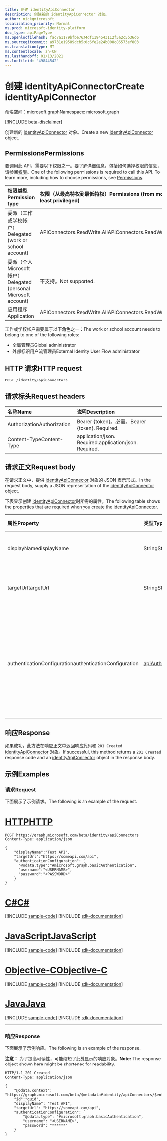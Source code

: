```yaml
---
title: 创建 identityApiConnector
description: 创建新的 identityApiConnector 对象。
author: nickgmicrosoft
localization_priority: Normal
ms.prod: microsoft-identity-platform
doc_type: apiPageType
ms.openlocfilehash: fac7a1179bfbe7634df1194543112f5a2c5b36d6
ms.sourcegitcommit: a9731e19589dcb5c0c6fe2e24b008c86573ef803
ms.translationtype: MT
ms.contentlocale: zh-CN
ms.lasthandoff: 01/13/2021
ms.locfileid: "49844542"
---
```

# <a name="create-identityapiconnector"></a><span data-ttu-id="2d4af-103">创建 identityApiConnector</span><span class="sxs-lookup"><span data-stu-id="2d4af-103">Create identityApiConnector</span></span>

<span data-ttu-id="2d4af-104">命名空间：microsoft.graph</span><span class="sxs-lookup"><span data-stu-id="2d4af-104">Namespace: microsoft.graph</span></span>

[!INCLUDE [beta-disclaimer](../../includes/beta-disclaimer.md)]

<span data-ttu-id="2d4af-105">创建新的 [identityApiConnector](../resources/identityapiconnector.md) 对象。</span><span class="sxs-lookup"><span data-stu-id="2d4af-105">Create a new [identityApiConnector](../resources/identityapiconnector.md) object.</span></span>

## <a name="permissions"></a><span data-ttu-id="2d4af-106">Permissions</span><span class="sxs-lookup"><span data-stu-id="2d4af-106">Permissions</span></span>

<span data-ttu-id="2d4af-p101">要调用此 API，需要以下权限之一。要了解详细信息，包括如何选择权限的信息，请参阅[权限](/graph/permissions-reference)。</span><span class="sxs-lookup"><span data-stu-id="2d4af-p101">One of the following permissions is required to call this API. To learn more, including how to choose permissions, see [Permissions](/graph/permissions-reference).</span></span>

| <span data-ttu-id="2d4af-109">权限类型</span><span class="sxs-lookup"><span data-stu-id="2d4af-109">Permission type</span></span>                        | <span data-ttu-id="2d4af-110">权限（从最高特权到最低特权）</span><span class="sxs-lookup"><span data-stu-id="2d4af-110">Permissions (from most to least privileged)</span></span> |
| :------------------------------------- | :------------------------------------------ |
| <span data-ttu-id="2d4af-111">委派（工作或学校帐户）</span><span class="sxs-lookup"><span data-stu-id="2d4af-111">Delegated (work or school account)</span></span>     | <span data-ttu-id="2d4af-112">APIConnectors.ReadWrite.All</span><span class="sxs-lookup"><span data-stu-id="2d4af-112">APIConnectors.ReadWrite.All</span></span> |
| <span data-ttu-id="2d4af-113">委派（个人 Microsoft 帐户）</span><span class="sxs-lookup"><span data-stu-id="2d4af-113">Delegated (personal Microsoft account)</span></span> | <span data-ttu-id="2d4af-114">不支持。</span><span class="sxs-lookup"><span data-stu-id="2d4af-114">Not supported.</span></span>  |
| <span data-ttu-id="2d4af-115">应用程序</span><span class="sxs-lookup"><span data-stu-id="2d4af-115">Application</span></span>                            | <span data-ttu-id="2d4af-116">APIConnectors.ReadWrite.All</span><span class="sxs-lookup"><span data-stu-id="2d4af-116">APIConnectors.ReadWrite.All</span></span> |

<span data-ttu-id="2d4af-117">工作或学校帐户需要属于以下角色之一：</span><span class="sxs-lookup"><span data-stu-id="2d4af-117">The work or school account needs to belong to one of the following roles:</span></span>

* <span data-ttu-id="2d4af-118">全局管理员</span><span class="sxs-lookup"><span data-stu-id="2d4af-118">Global administrator</span></span>
* <span data-ttu-id="2d4af-119">外部标识用户流管理员</span><span class="sxs-lookup"><span data-stu-id="2d4af-119">External Identity User Flow administrator</span></span>

## <a name="http-request"></a><span data-ttu-id="2d4af-120">HTTP 请求</span><span class="sxs-lookup"><span data-stu-id="2d4af-120">HTTP request</span></span>

<!-- {
  "blockType": "ignored"
}
-->

```http
POST /identity/apiConnectors
```

## <a name="request-headers"></a><span data-ttu-id="2d4af-121">请求标头</span><span class="sxs-lookup"><span data-stu-id="2d4af-121">Request headers</span></span>

| <span data-ttu-id="2d4af-122">名称</span><span class="sxs-lookup"><span data-stu-id="2d4af-122">Name</span></span>          | <span data-ttu-id="2d4af-123">说明</span><span class="sxs-lookup"><span data-stu-id="2d4af-123">Description</span></span>                 |
| :------------ | :-------------------------- |
| <span data-ttu-id="2d4af-124">Authorization</span><span class="sxs-lookup"><span data-stu-id="2d4af-124">Authorization</span></span> | <span data-ttu-id="2d4af-p102">Bearer {token}。必需。</span><span class="sxs-lookup"><span data-stu-id="2d4af-p102">Bearer {token}. Required.</span></span>   |
| <span data-ttu-id="2d4af-127">Content-Type</span><span class="sxs-lookup"><span data-stu-id="2d4af-127">Content-Type</span></span>  | <span data-ttu-id="2d4af-p103">application/json. Required.</span><span class="sxs-lookup"><span data-stu-id="2d4af-p103">application/json. Required.</span></span> |

## <a name="request-body"></a><span data-ttu-id="2d4af-130">请求正文</span><span class="sxs-lookup"><span data-stu-id="2d4af-130">Request body</span></span>

<span data-ttu-id="2d4af-131">在请求正文中，提供 [identityApiConnector](../resources/identityapiconnector.md) 对象的 JSON 表示形式。</span><span class="sxs-lookup"><span data-stu-id="2d4af-131">In the request body, supply a JSON representation of the [identityApiConnector](../resources/identityapiconnector.md) object.</span></span>

<span data-ttu-id="2d4af-132">下表显示创建 [identityApiConnector](../resources/identityapiconnector.md)时所需的属性。</span><span class="sxs-lookup"><span data-stu-id="2d4af-132">The following table shows the properties that are required when you create the [identityApiConnector](../resources/identityapiconnector.md).</span></span>

|<span data-ttu-id="2d4af-133">属性</span><span class="sxs-lookup"><span data-stu-id="2d4af-133">Property</span></span>|<span data-ttu-id="2d4af-134">类型</span><span class="sxs-lookup"><span data-stu-id="2d4af-134">Type</span></span>|<span data-ttu-id="2d4af-135">说明</span><span class="sxs-lookup"><span data-stu-id="2d4af-135">Description</span></span>|
|:---|:---|:---|
|<span data-ttu-id="2d4af-136">displayName</span><span class="sxs-lookup"><span data-stu-id="2d4af-136">displayName</span></span>|<span data-ttu-id="2d4af-137">String</span><span class="sxs-lookup"><span data-stu-id="2d4af-137">String</span></span>| <span data-ttu-id="2d4af-138">API 连接器的名称。</span><span class="sxs-lookup"><span data-stu-id="2d4af-138">The name of the API connector.</span></span> |
|<span data-ttu-id="2d4af-139">targetUrl</span><span class="sxs-lookup"><span data-stu-id="2d4af-139">targetUrl</span></span>|<span data-ttu-id="2d4af-140">String</span><span class="sxs-lookup"><span data-stu-id="2d4af-140">String</span></span>| <span data-ttu-id="2d4af-141">要调用的 API 终结点的 URL。</span><span class="sxs-lookup"><span data-stu-id="2d4af-141">The URL of the API endpoint to call.</span></span> |
|<span data-ttu-id="2d4af-142">authenticationConfiguration</span><span class="sxs-lookup"><span data-stu-id="2d4af-142">authenticationConfiguration</span></span>|[<span data-ttu-id="2d4af-143">apiAuthenticationConfigurationBase</span><span class="sxs-lookup"><span data-stu-id="2d4af-143">apiAuthenticationConfigurationBase</span></span>](../resources/apiauthenticationconfigurationbase.md)|<span data-ttu-id="2d4af-144">描述用于调用 API 的身份验证配置详细信息的对象。</span><span class="sxs-lookup"><span data-stu-id="2d4af-144">The object which describes the authentication configuration details for calling the API.</span></span> <span data-ttu-id="2d4af-145">仅 [支持基本](../resources/basicauthentication.md) 身份验证。</span><span class="sxs-lookup"><span data-stu-id="2d4af-145">Only [Basic authentication](../resources/basicauthentication.md) is supported.</span></span>|

## <a name="response"></a><span data-ttu-id="2d4af-146">响应</span><span class="sxs-lookup"><span data-stu-id="2d4af-146">Response</span></span>

<span data-ttu-id="2d4af-147">如果成功，此方法在响应正文中返回响应代码和 `201 Created` [identityApiConnector](../resources/identityapiconnector.md) 对象。</span><span class="sxs-lookup"><span data-stu-id="2d4af-147">If successful, this method returns a `201 Created` response code and an [identityApiConnector](../resources/identityapiconnector.md) object in the response body.</span></span>

## <a name="examples"></a><span data-ttu-id="2d4af-148">示例</span><span class="sxs-lookup"><span data-stu-id="2d4af-148">Examples</span></span>

### <a name="request"></a><span data-ttu-id="2d4af-149">请求</span><span class="sxs-lookup"><span data-stu-id="2d4af-149">Request</span></span>

<span data-ttu-id="2d4af-150">下面展示了示例请求。</span><span class="sxs-lookup"><span data-stu-id="2d4af-150">The following is an example of the request.</span></span>


# <a name="http"></a>[<span data-ttu-id="2d4af-151">HTTP</span><span class="sxs-lookup"><span data-stu-id="2d4af-151">HTTP</span></span>](#tab/http)
<!-- {
  "blockType": "request",
  "name": "create_identityapiconnector"
}
-->

```http
POST https://graph.microsoft.com/beta/identity/apiConnectors
Content-Type: application/json

{
    "displayName":"Test API",
    "targetUrl":"https://someapi.com/api",
    "authenticationConfiguration": {
      "@odata.type":"#microsoft.graph.basicAuthentication",
      "username":"<USERNAME>",
      "password":"<PASSWORD>"
    }
}
```
# <a name="c"></a>[<span data-ttu-id="2d4af-152">C#</span><span class="sxs-lookup"><span data-stu-id="2d4af-152">C#</span></span>](#tab/csharp)
[!INCLUDE [sample-code](../includes/snippets/csharp/create-identityapiconnector-csharp-snippets.md)]
[!INCLUDE [sdk-documentation](../includes/snippets/snippets-sdk-documentation-link.md)]

# <a name="javascript"></a>[<span data-ttu-id="2d4af-153">JavaScript</span><span class="sxs-lookup"><span data-stu-id="2d4af-153">JavaScript</span></span>](#tab/javascript)
[!INCLUDE [sample-code](../includes/snippets/javascript/create-identityapiconnector-javascript-snippets.md)]
[!INCLUDE [sdk-documentation](../includes/snippets/snippets-sdk-documentation-link.md)]

# <a name="objective-c"></a>[<span data-ttu-id="2d4af-154">Objective-C</span><span class="sxs-lookup"><span data-stu-id="2d4af-154">Objective-C</span></span>](#tab/objc)
[!INCLUDE [sample-code](../includes/snippets/objc/create-identityapiconnector-objc-snippets.md)]
[!INCLUDE [sdk-documentation](../includes/snippets/snippets-sdk-documentation-link.md)]

# <a name="java"></a>[<span data-ttu-id="2d4af-155">Java</span><span class="sxs-lookup"><span data-stu-id="2d4af-155">Java</span></span>](#tab/java)
[!INCLUDE [sample-code](../includes/snippets/java/create-identityapiconnector-java-snippets.md)]
[!INCLUDE [sdk-documentation](../includes/snippets/snippets-sdk-documentation-link.md)]

---


### <a name="response"></a><span data-ttu-id="2d4af-156">响应</span><span class="sxs-lookup"><span data-stu-id="2d4af-156">Response</span></span>

<span data-ttu-id="2d4af-157">下面展示了示例响应。</span><span class="sxs-lookup"><span data-stu-id="2d4af-157">The following is an example of the response.</span></span>

<span data-ttu-id="2d4af-158">**注意：** 为了提高可读性，可能缩短了此处显示的响应对象。</span><span class="sxs-lookup"><span data-stu-id="2d4af-158">**Note:** The response object shown here might be shortened for readability.</span></span>

<!-- {
  "blockType": "response",
  "truncated": true,
  "@odata.type": "microsoft.graph.identityApiConnector"
}
-->

```http
HTTP/1.1 201 Created
Content-Type: application/json

{
    "@odata.context": "https://graph.microsoft.com/beta/$metadata#identity/apiConnectors/$entity",
    "id":"guid",
    "displayName": "Test API",
    "targetUrl": "https://someapi.com/api",
    "authenticationConfiguration": {
        "@odata.type": "#microsoft.graph.basicAuthentication",
        "username": "<USERNAME>",
        "password": "******"
    }
}
```
